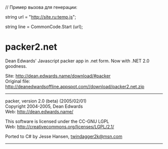 // Пример вызова для генерации:

string url = "http://site.ru:temp.js";

string line = CommonCode.Start (url);




packer2.net
===========

Dean Edwards' Javascript packer app in .net form. Now with .NET 2.0 goodness.

Site: http://dean.edwards.name/download/#packer  
Original file: http://deanedwardsoffline.appspot.com//download/packer2.net.zip

-----
packer, version 2.0 (beta) (2005/02/01)  
Copyright 2004-2005, Dean Edwards  
Web: http://dean.edwards.name/  

This software is licensed under the CC-GNU LGPL  
Web: http://creativecommons.org/licenses/LGPL/2.1/

Ported to C# by Jesse Hansen, twindagger2k@msn.com  

-----
